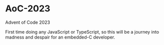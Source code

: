 # AoC-2023
Advent of Code 2023

First time doing any JavaScript or TypeScript, so this will be a journey into madness and despair for an embedded-C developer.

